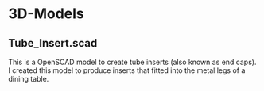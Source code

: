 # 3D-Models

## Tube_Insert.scad
This is a OpenSCAD model to create tube inserts (also known as end caps). I created this model to produce inserts that fitted into the metal legs of a dining table.
